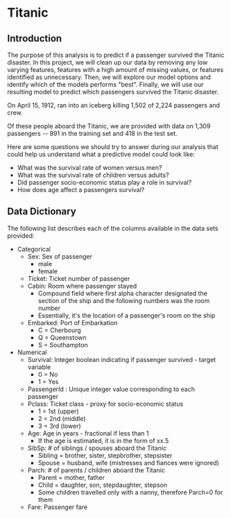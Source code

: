 # Titanic

## Introduction

The purpose of this analysis is to predict if a passenger survived the Titanic disaster. In this project, we will clean up our data by removing any low varying features, features with a high amount of missing values, or features identified as unnecessary. Then, we will explore our model options and identify which of the models performs "best". Finally, we will use our resulting model to predict which passengers survived the Titanic disaster.

On April 15, 1912, ran into an iceberg killing 1,502 of 2,224 passengers and crew.

Of these people aboard the Titanic, we are provided with data on 1,309 passengers -- 891 in the training set and 418 in the test set.

Here are some questions we should try to answer during our analysis that could help us understand what a predictive model could look like:
 * What was the survival rate of women versus men?
 * What was the survival rate of children versus adults?
 * Did passenger socio-economic status play a role in survival?
 * How does age affect a passengers survival?

## Data Dictionary

The following list describes each of the columns available in the data sets provided:
  * Categorical
    * Sex: Sex of passenger
        * male
        * female 
    * Ticket: Ticket number of passenger
    * Cabin: Room where passenger stayed
        * Compound field where first alpha character designated the section of the ship and the following numbers was the room number
        * Essentially, it's the location of a passenger's room on the ship
    * Embarked: Port of Embarkation
        * C = Cherbourg
        * Q = Queenstown
        * S = Southampton
  * Numerical
    * Survival: Integer boolean indicating if passenger survived - target variable
        * 0 = No
        * 1 = Yes
    * PassengerId : Unique integer value corresponding to each passenger
    * Pclass: Ticket class - proxy for socio-economic status
        * 1 = 1st (upper)
        * 2 = 2nd (middle)
        * 3 = 3rd (lower)
    * Age: Age in years - fractional if less than 1
        * If the age is estimated, it is in the form of xx.5
    * SibSp: \# of siblings / spouses aboard the Titanic
        * Sibling = brother, sister, stepbrother, stepsister
        * Spouse = husband, wife (mistresses and fiances were ignored)
    * Parch: \# of parents / children aboard the Titanic
        * Parent = mother, father
        * Child = daughter, son, stepdaughter, stepson
        * Some children travelled only with a nanny, therefore Parch=0 for them
    * Fare: Passenger fare
